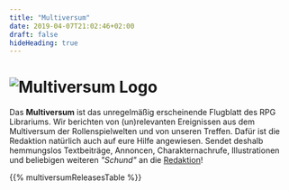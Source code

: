 ```yaml
---
title: "Multiversum"
date: 2019-04-07T21:02:46+02:00
draft: false
hideHeading: true
---
```


# ![Multiversum Logo](/img/multiversum.svg)

Das **Multiversum** ist das unregelmäßig erscheinende Flugblatt des RPG Librariums.
Wir berichten von (un)relevanten Ereignissen aus dem Multiversum der Rollenspielwelten und von unseren Treffen.
Dafür ist die Redaktion natürlich auch auf eure Hilfe angewiesen.
Sendet deshalb hemmungslos Textbeiträge, Annoncen, Charakternachrufe, Illustrationen und beliebigen weiteren *"Schund"* an die [Redaktion](mailto:multiversum@rpg-librarium.de)!


{{% multiversumReleasesTable %}}
